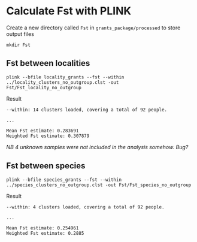 # Calculate Fst with PLINK

Create a new directory called `Fst` in `grants_package/processed` to store output files

```
mkdir Fst
```

## Fst between localities


```
plink --bfile locality_grants --fst --within ../locality_clusters_no_outgroup.clst -out Fst/Fst_locality_no_outgroup
```

Result
```
--within: 14 clusters loaded, covering a total of 92 people.

...

Mean Fst estimate: 0.283691
Weighted Fst estimate: 0.307879
```

*NB 4 unknown samples were not included in the analysis somehow. Bug?*


## Fst between species

```
plink --bfile species_grants --fst --within ../species_clusters_no_outgroup.clst -out Fst/Fst_species_no_outgroup
```

Result
```
--within: 4 clusters loaded, covering a total of 92 people.

...

Mean Fst estimate: 0.254961
Weighted Fst estimate: 0.2885
```
